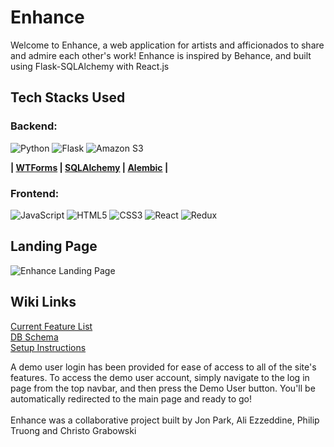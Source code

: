 # Enhance

Welcome to Enhance, a web application for artists and afficionados to share and admire each other's work!  Enhance is inspired by Behance, and built using Flask-SQLAlchemy with React.js

## Tech Stacks Used

### Backend:
![Python](https://img.shields.io/badge/python-3670A0?style=for-the-badge&logo=python&logoColor=ffdd54)
![Flask](https://img.shields.io/badge/flask-%23000.svg?style=for-the-badge&logo=flask&logoColor=white)
![Amazon S3](https://img.shields.io/static/v1?style=for-the-badge&message=Amazon+S3&color=569A31&logo=Amazon+S3&logoColor=FFFFFF&label=)

**| [WTForms](https://wtforms.readthedocs.io/en/3.0.x/) | [SQLAlchemy](https://www.sqlalchemy.org/) | [Alembic](https://alembic.sqlalchemy.org/en/latest/) |**

### Frontend:
![JavaScript](https://img.shields.io/badge/javascript-%23323330.svg?style=for-the-badge&logo=javascript&logoColor=%23F7DF1E)
![HTML5](https://img.shields.io/badge/html5-%23E34F26.svg?style=for-the-badge&logo=html5&logoColor=white)
![CSS3](https://img.shields.io/badge/css3-%231572B6.svg?style=for-the-badge&logo=css3&logoColor=white)
![React](https://img.shields.io/badge/react-%2320232a.svg?style=for-the-badge&logo=react&logoColor=%2361DAFB)
![Redux](https://img.shields.io/badge/redux-%23593d88.svg?style=for-the-badge&logo=redux&logoColor=white)

## Landing Page

![Enhance Landing Page](https://user-images.githubusercontent.com/108154848/202875993-7f6589ce-6d4f-4f12-935e-ab4ec66a05eb.png)

## Wiki Links

[Current Feature List](https://github.com/alkezz/Spotify-GroupProject-2022/wiki/Feature-List)
<br>
[DB Schema](https://github.com/alkezz/Spotify-GroupProject-2022/wiki/DB-Schema)
<br>
[Setup Instructions](https://github.com/alkezz/Behance-GroupProject-2022/wiki/Setup-Instructions)

A demo user login has been provided for ease of access to all of the site's features. To access the demo user account, simply navigate to the log in page from the top navbar, and then press the Demo User button.  You'll be automatically redirected to the main page and ready to go!
<br>
<br>
Enhance was a collaborative project built by Jon Park, Ali Ezzeddine, Philip Truong and Christo Grabowski
